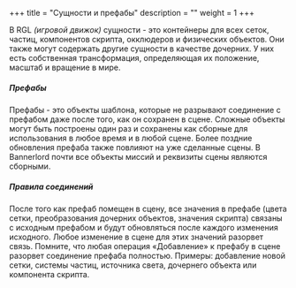 +++
title = "Сущности и префабы"
description = ""
weight = 1
+++


В RGL _(игровой движок)_ сущности - это контейнеры для всех сеток, частиц, компонентов скрипта, окклюдеров и физических объектов. Они также могут содержать другие сущности в качестве дочерних. У них есть собственная трансформация, определяющая их положение, масштаб и вращение в мире.

##### Префабы

Префабы - это объекты шаблона, которые не разрывают соединение с префабом даже после того, как он сохранен в сцене. Сложные объекты могут быть построены один раз и сохранены как сборные для использования в любое время и в любой сцене. Более поздние обновления префаба также повлияют на уже сделанные сцены. В Bannerlord почти все объекты миссий и реквизиты сцены являются сборными.

##### Правила соединений

После того как префаб помещен в сцену, все значения в префабе (цвета сетки, преобразования дочерних объектов, значения скрипта) связаны с исходным префабом и будут обновляться после каждого изменения исходного. Любое изменение в сцене для этих значений разорвет связь. Помните, что любая операция «Добавление» к префабу в сцене разорвет соединение префаба полностью. Примеры: добавление новой сетки, системы частиц, источника света, дочернего объекта или компонента скрипта.


